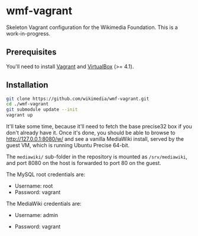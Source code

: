 wmf-vagrant
===========

Skeleton Vagrant configuration for the Wikimedia Foundation. This is
a work-in-progress.

## Prerequisites ##

You'll need to install [Vagrant][0] and [VirtualBox][1] (>= 4.1).

## Installation ##

```bash
git clone https://github.com/wikimedia/wmf-vagrant.git
cd ./wmf-vagrant
git submodule update --init
vagrant up
```

It'll take some time, because it'll need to fetch the base precise32 box if you
don't already have it. Once it's done, you should be able to browse to
http://127.0.0.1:8080/w/ and see a vanilla MediaWiki install, served by the guest
VM, which is running Ubuntu Precise 64-bit.

The `mediawiki/` sub-folder in the repository is mounted as `/srv/mediawiki`,
and port 8080 on the host is forwarded to port 80 on the guest.

The MySQL root credentials are:

* Username: root
* Password: vagrant

The MediaWiki credentials are:

* Username: admin
* Password: vagrant

  [0]: http://vagrantup.com/v1/docs/getting-started/index.html
  [1]: https://www.virtualbox.org/wiki/Downloads
